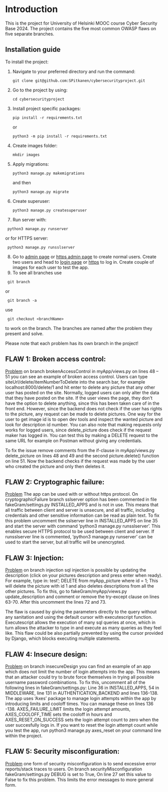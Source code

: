 # Introduction
This is the project for University of Helsinki MOOC course Cyber Security Base 2024. The project contains the five most common OWASP flaws on five separate branches.

## Installation guide
To install the project:
1. Navigate to your preferred directory and run the command:
   ```console
   git clone git@github.com:SPitkanen/cybersecurityproject.git
   ```
2. Go to the project  by using:
   ```console
   cd cybersecurityproject
   ```
3. Install project specific packages:
   ```console
   pip install -r requirements.txt
   ```
   or
   ```console
   python3 -m pip install -r requirements.txt
   ```
4. Create images folder:
   ```console
   mkdir images
   ```
5. Apply migrations:
   ```console
   python3 manage.py makemigrations
   ```
   and then
   ```console
   python3 manage.py migrate
   ```
6. Create superuser:
   ```console
   python3 manage.py createsuperuser
   ```
7. Run server with:
  ```console
   python3 manage.py runserver
   ```
  or for HTTPS server:
  ```console
   python3 manage.py runsslserver
   ```
8. Go to [admin page](http://localhost:8000/admin) or [https admin page](https://localhost:8000/admin) to create normal users. Create two users and head to [login page](http://localhost:8000/login) or [https](https://localhost:8000/login) to log in. Create couple of images for each user to test the app.
9. To see all branches use
  ```console
   git branch
   ```
  or
  ```console
   git branch -a
   ```
  use 
  ```console
   git checkout <branchName>
   ```
  to work on the branch. The branches are named after the problem they present and solve.


  Please note that each problem has its own branch in the project! 

 

## FLAW 1: Broken access control: 

[Problem](https://github.com/SPitkanen/cybersecurityproject/blob/4d626ec29ff30d07443c583c4df2b5a7cba854e0/myApp/views.py#L48) on branch brokenAccessControl in myApp/views.py on lines 48 – 51 you can see an example of broken access control. Users can type siteUrl/delete/itemNumberToDelete into the search bar, for example localhost:8000/delete/1 and hit enter to delete any picture that any other user has posted on the site. Normally, logged users can only alter the data that they have posted on the site. If the user views the page, they don't have the option to delete anything, since this has been taken care of in the front end. However, since the backend does not check if the user has rights to the picture, any request can be made to delete pictures. One way for the user to get image id is to open dev tools and inspect the wanted picture and look for description id number. You can also note that making requests only works for logged users, since delete_picture does check if the request maker has logged in. You can test this by making a DELETE request to the same URL for example on Postman without giving any credentials.  

To fix the issue remove comments from the if-clause in myApp/views.py delete_picture on lines 48 and 49 and the second picture.delete() function on line 51. Now the backend checks if the request was made by the user who created the picture and only then deletes it. 

## FLAW 2: Cryptographic failure: 

[Problem](https://github.com/SPitkanen/cybersecurityproject/blob/662c249ea6b19724505721e9963967f13ac6f931/fakeGram/settings.py#L35) The app can be used with or without https protocol. On cryptographicFailure branch sslserver option has been commented in file fakeGram/settings.py INSTALLED_APPS and is not in use. This means that all traffic between client and server is unsecure, and all traffic, including credentials and other sensitive information can be read as plain text. To fix this problem uncomment the sslserver line in INSTALLED_APPS on line 35 and start the server with command ‘python3 manage.py runsslserver’. This enables secure HTTPS protocol to be used between client and server. If runsslserver line is commented, ‘python3 manage.py runserver’ can be used to start the server, but all traffic will be unencrypted. 

 

## FLAW 3: Injection: 

[Problem](https://github.com/SPitkanen/cybersecurityproject/blob/f0a24e9ba5f5c7877bc737a195efd27adc73a232/myApp/views.py#L62) on branch injection sql injection is possible by updating the description (click on your pictures description and press enter when ready). For example, type in: test’; DELETE from myApp_picture where id = 1; This will delete the picture with id 1 and also deletes descriptions from all the other pictures. To fix this, go to fakeGram/myApp/views.py update_description and comment or remove the try-except clause on lines 63-70. After this uncomment the lines 72 and 73. 

The flaw is caused by giving the parameters directly to the query without any sanitation and using the default cursor with executescript function. Executescript allows the execution of many sql queries at once, which in turn allows the attacker to type in and execute as many queries as they feel like. This flaw could be also partially prevented by using the cursor provided by Django, which blocks executing multiple statements. 

## FLAW 4: Insecure design: 

[Problem](https://github.com/SPitkanen/cybersecurityproject/blob/aafe772b3265360d4b2efae4627a0b75ff4ce1bd/fakeGram/settings.py#L36) on branch insecureDesign you can find an example of an app which does not limit the number of login attempts into the app. This means that an attacker could try to brute force themselves in trying all possible username password combinations. To fix this, uncomment all of the following lines in fakeGram/settings.py: Line 36 in INSTALLED_APPS, 54 in MIDDLEWARE, line 131 in AUTHENTICATION_BACKEND and lines 136-138. The app uses ‘Axes’ package to manage login attempts within the app by introducing limits and cooloff times. You can manage these on lines 136 -138. AXES_FAILURE_LIMIT limits the login attempt amounts, AXES_COOLOFF_TIME sets the cooloff in hours and AXES_RESET_ON_SUCCESS sets the login attempt count to zero when the user succesfully logs in. If you want to reset the login attempt count while you test the app, run python3 manage.py axes_reset on your command line within the project. 

## FLAW 5: Security misconfiguration: 

[Problem](https://github.com/SPitkanen/cybersecurityproject/blob/51596c04be9ce05a5e785c0680914ebce7b59a65/fakeGram/settings.py#L27) one form of security misconfiguration is to send excessive error reports/stack traces to users. On branch securityMisconfiguration fakeGram/settings.py DEBUG is set to True, On line 27 set this value to False to fix this problem. This limits the error messages to more general form. 

